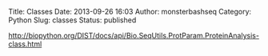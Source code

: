 Title: Classes
Date: 2013-09-26 16:03
Author: monsterbashseq
Category: Python
Slug: classes
Status: published

http://biopython.org/DIST/docs/api/Bio.SeqUtils.ProtParam.ProteinAnalysis-class.html
